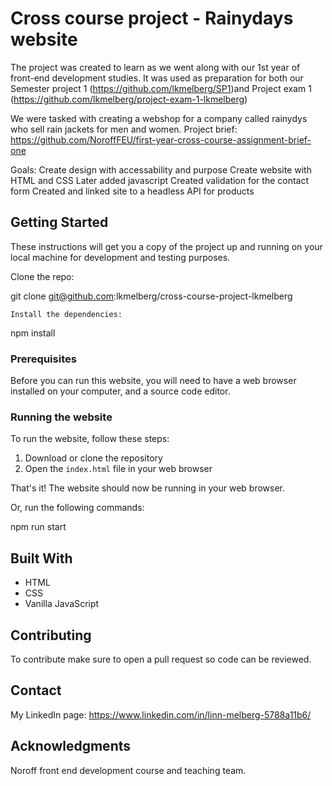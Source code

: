 # Cross course project - Rainydays website

The project was created to learn as we went along with our 1st year of front-end development studies. It was used as preparation for both our Semester project 1 (https://github.com/lkmelberg/SP1)and Project exam 1 (https://github.com/lkmelberg/project-exam-1-lkmelberg)

We were tasked with creating a webshop for a company called rainydys who sell rain jackets for men and women. Project brief: https://github.com/NoroffFEU/first-year-cross-course-assignment-brief-one

Goals:
Create design with accessability and purpose
Create website with HTML and CSS
Later added javascript
Created validation for the contact form
Created and linked site to a headless API for products

## Getting Started

These instructions will get you a copy of the project up and running on your local machine for development and testing purposes.

Clone the repo:

git clone git@github.com:lkmelberg/cross-course-project-lkmelberg

    Install the dependencies:

npm install

### Prerequisites

Before you can run this website, you will need to have a web browser installed on your computer, and a source code editor.

### Running the website

To run the website, follow these steps:

1. Download or clone the repository
2. Open the `index.html` file in your web browser

That's it! The website should now be running in your web browser.

Or, run the following commands:

npm run start

## Built With

- HTML
- CSS
- Vanilla JavaScript

## Contributing

To contribute make sure to open a pull request so code can be reviewed.

## Contact

My LinkedIn page: https://www.linkedin.com/in/linn-melberg-5788a11b6/

## Acknowledgments

Noroff front end development course and teaching team.
